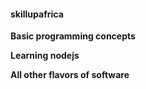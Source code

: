 #### skillupafrica

**Basic programming concepts**

**Learning nodejs**

**All other flavors of software**
